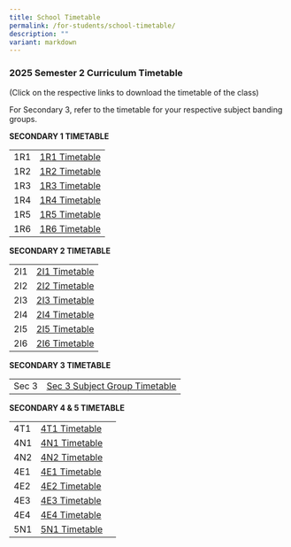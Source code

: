 ```yaml
---
title: School Timetable
permalink: /for-students/school-timetable/
description: ""
variant: markdown
---
```

### 2025 Semester 2 Curriculum Timetable  

(Click on the respective links to download the timetable of&nbsp;the class)<br>

For Secondary 3, refer to the timetable for your respective subject banding groups.

**SECONDARY 1 TIMETABLE**

|  |  |  
|---|---|
| 1R1 | [1R1 Timetable](/files/1R1_2025_Sem_2.pdf) |
| 1R2 | [1R2 Timetable](/files/1R2_2025_Sem_2.pdf) |
| 1R3 | [1R3 Timetable](/files/1R3_2025_Sem_2.pdf) | 
| 1R4 | [1R4 Timetable](/files/1R4_2025_Sem_2.pdf) |  
| 1R5 | [1R5 Timetable](/files/1R5_2025_Sem_2.pdf) | 
| 1R6 | [1R6 Timetable](/files/1R6_2025_Sem_2.pdf) | 


**SECONDARY 2 TIMETABLE**

|  |  |  
|---|---|
| 2I1 | [2I1 Timetable](/files/2I1_2025_Sem_2.pdf) |
| 2I2 | [2I2 Timetable](/files/2I2_2025_Sem_2.pdf) |
| 2I3 | [2I3 Timetable](/files/2I3_2025_Sem_2.pdf) | 
| 2I4 | [2I4 Timetable](/files/2I4_2025_Sem_2.pdf) | 
| 2I5 | [2I5 Timetable](/files/2I5_2025_Sem_2.pdf) | 
| 2I6 | [2I6 Timetable](/files/2I6_2025_Sem_2.pdf) |


**SECONDARY 3 TIMETABLE**

|  |  |  
|---|---|
| Sec 3 | [Sec 3 Subject Group Timetable](/files/Sec_3_Subject_Group_Timetable.pdf) |

**SECONDARY 4 &amp; 5 TIMETABLE**

|  |  |  |
|---|---|---|
| 4T1 | [4T1 Timetable](/files/4T1_2025_Sem_2.pdf) | 
| 4N1 | [4N1 Timetable](/files/4N1_2025_Sem_2.pdf) | 
| 4N2 | [4N2 Timetable](/files/4N2_2025_Sem_2.pdf) | 
| 4E1 | [4E1 Timetable](/files/4E1_2025_Sem_2.pdf) | 
| 4E2 | [4E2 Timetable](/files/4E2_2025_Sem_2.pdf) | 
| 4E3 | [4E3 Timetable](/files/4E3_2025_Sem_2.pdf) | 
| 4E4 | [4E4 Timetable](/files/4E4_2025_Sem_2.pdf) | 
| 5N1 | [5N1 Timetable](/files/5N1_2025_Sem_2.pdf) |